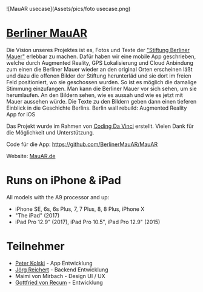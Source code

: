 ![MauAR usecase](Assets/pics/foto usecase.png)
# [Berliner MauAR](http://mauar.de)
Die Vision unseres Projektes ist es, Fotos und Texte der ["Stiftung Berliner Mauer"](http://www.mauer-fotos.de) erlebbar zu machen. Dafür haben wir eine mobile App geschrieben, welche durch Augmented Reality, GPS Lokalisierung und Cloud Anbindung zum einen die Berliner Mauer wieder an den original Orten erscheinen läßt und dazu die offenen Bilder der Stiftung herunterläd und sie dort im freien Feld positioniert, wo sie geschossen wurden. So ist es möglich die damalige Stimmung einzufangen. Man kann die Berliner Mauer vor sich sehen, um sie herumlaufen. An den Bildern sehen, wie es aussah und wie es jetzt mit Mauer aussehen würde. Die Texte zu den Bildern geben dann einen tieferen Einblick in die Geschichte Berlins.
Berlin wall rebuild: Augmented Reality App for iOS

Das Projekt wurde im Rahmen von [Coding Da Vinci](https://codingdavinci.de) erstellt. Vielen Dank für die Möglichkeit und Unterstützung.

Code für die App: https://github.com/BerlinerMauAR/MauAR

Website: [MauAR.de](http://mauar.de)

# Runs on iPhone & iPad
All models with the A9 processor and up:

- iPhone SE, 6s, 6s Plus, 7, 7 Plus, 8, 8 Plus, iPhone X
- "The iPad" (2017)
- iPad Pro 12.9" (2017), iPad Pro 10.5", iPad Pro 12.9" (2015)

# Teilnehmer
- [Peter Kolski](https://github.com/BildPeter) - App Entwicklung
- [Jörg Reichert](https://github.com/orgs/BerlinerMauAR/people/joergreichert) - Backend Entwicklung
- Maimi von Mirbach - Design UI / UX
- [Gottfried von Recum](https://github.com/orgs/BerlinerMauAR/people/GvRecum) - Entwicklung
